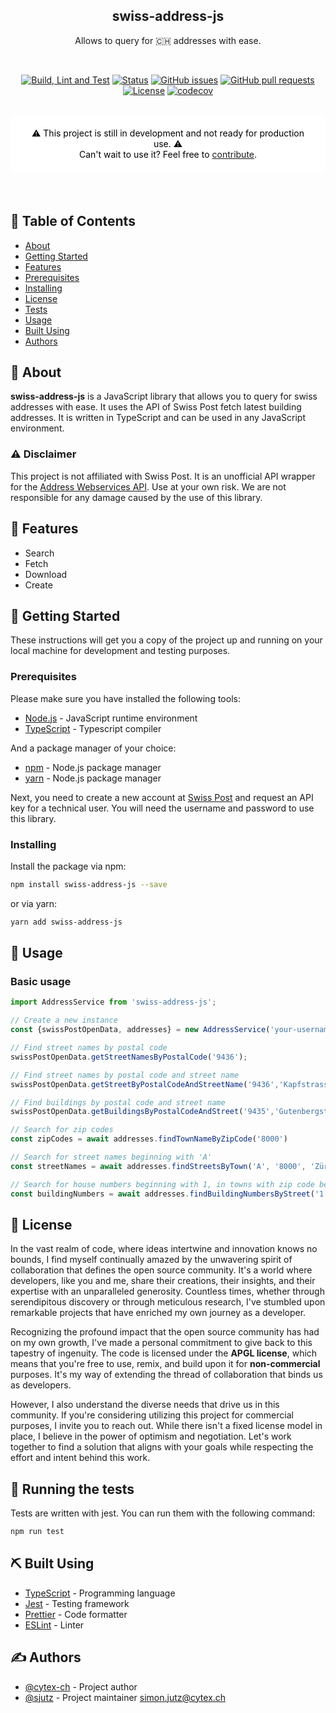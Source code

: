 <h2 align="center">swiss-address-js</h3>
<p align="center">
Allows to query for 🇨🇭 addresses with ease.
</p>

<br/>

<div align="center">

[![Build, Lint and Test](https://github.com/cytex-ch/swiss-address-js/actions/workflows/build-and-test.yml/badge.svg)](https://github.com/cytex-ch/swiss-address-js/actions/workflows/build-and-test.yml)
[![Status](https://img.shields.io/badge/status-active-success.svg)]()
[![GitHub issues](https://img.shields.io/github/issues/cytex-ch/swiss-address-js)]()
[![GitHub pull requests](https://img.shields.io/github/issues-pr/cytex-ch/swiss-address-js)]()
[![License](https://img.shields.io/badge/license-MIT-blue.svg)](/LICENSE)
[![codecov](https://codecov.io/gh/cytex-ch/swiss-address-js/graph/badge.svg?token=P7TXWCFFB5)](https://codecov.io/gh/cytex-ch/swiss-address-js)

</div>

<br/>

<div align="center" style="margin-bottom: 20px; background-color: #FFF; border-radius: 5px; padding: 20px; color: #000;">
        ⚠️ This project is still in development and not ready for production use. ⚠️<br/>
        Can't wait to use it? Feel free to
        <a href="#authors">contribute</a>.
</div>

<br/>

## 📝 Table of Contents

- [About](#about)
- [Getting Started](#getting_started)
- [Features](#features)
- [Prerequisites](#prerequisites)
- [Installing](#installing)
- [License](#license)
- [Tests](#tests)
- [Usage](#usage)
- [Built Using](#built_using)
- [Authors](#authors)

## 🧐 About

<a name="about"></a>

<strong>swiss-address-js</strong> is a JavaScript library that allows you to query for swiss addresses with ease. It uses the API of Swiss Post fetch latest building addresses. It is written in TypeScript and can be used in any JavaScript environment.

### ⚠️ Disclaimer

This project is not affiliated with Swiss Post. It is an unofficial API wrapper for the [Address Webservices API](https://developer.post.ch/en/address-web-services-rest). Use at your own risk. We are not responsible for any damage caused by the use of this library.

## 🏁 Features

<a name="features"></a>

- Search
- Fetch
- Download
- Create

## 🏁 Getting Started

<a name="getting_started"></a>

These instructions will get you a copy of the project up and running on your local machine for development and testing purposes.

### Prerequisites

<a name="prerequisites"></a>

Please make sure you have installed the following tools:

- [Node.js](https://nodejs.org/en/) - JavaScript runtime environment
- [TypeScript](https://www.typescriptlang.org/) - Typescript compiler

And a package manager of your choice:

- [npm](https://www.npmjs.com/) - Node.js package manager
- [yarn](https://yarnpkg.com/) - Node.js package manager

Next, you need to create a new account at [Swiss Post](https://developer.post.ch/en/address-web-services-rest) and request an API key for a technical user. You will need the username and password to use this library.

### Installing

<a name="installing"></a>

Install the package via npm:

```bash
npm install swiss-address-js --save
```

or via yarn:

```bash
yarn add swiss-address-js
```

## 🎈 Usage

<a name="usage"></a>

### Basic usage

```typescript
import AddressService from 'swiss-address-js';

// Create a new instance
const {swissPostOpenData, addresses} = new AddressService('your-username', 'your-password');

// Find street names by postal code
swissPostOpenData.getStreetNamesByPostalCode('9436');

// Find street names by postal code and street name
swissPostOpenData.getStreetByPostalCodeAndStreetName('9436','Kapfstrasse');

// Find buildings by postal code and street name
swissPostOpenData.getBuildingsByPostalCodeAndStreet('9435','Gutenbergstrasse');

// Search for zip codes 
const zipCodes = await addresses.findTownNameByZipCode('8000')

// Search for street names beginning with 'A'
const streetNames = await addresses.findStreetsByTown('A', '8000', 'Zürich')

// Search for house numbers beginning with 1, in towns with zip code beginning with "80" and name "Zürich" lying in a street called "Alte Landstrasse"
const buildingNumbers = await addresses.findBuildingNumbersByStreet('1', '80', 'Zürich', 'Alte Landstrasse')
```

## 📜 License

<a name="license"></a>

In the vast realm of code, where ideas intertwine and innovation knows no bounds, I find myself continually amazed by the unwavering spirit of collaboration that defines the open source community. It's a world where developers, like you and me, share their creations, their insights, and their expertise with an unparalleled generosity. Countless times, whether through serendipitous discovery or through meticulous research, I've stumbled upon remarkable projects that have enriched my own journey as a developer.

Recognizing the profound impact that the open source community has had on my own growth, I've made a personal commitment to give back to this tapestry of ingenuity. The code is licensed under the <strong>APGL license</strong>, which means that you're free to use, remix, and build upon it for <strong>non-commercial</strong> purposes. It's my way of extending the thread of collaboration that binds us as developers.

However, I also understand the diverse needs that drive us in this community. If you're considering utilizing this project for commercial purposes, <string>I invite you to reach out</string>. While there isn't a fixed license model in place, I believe in the power of optimism and negotiation. Let's work together to find a solution that aligns with your goals while respecting the effort and intent behind this work.


## 🔧 Running the tests

<a name="tests"></a>

Tests are written with jest. You can run them with the following command:

```bash
npm run test
```

## ⛏️ Built Using

<a name="built_using"></a>

- [TypeScript](https://www.typescriptlang.org/) - Programming language
- [Jest](https://jestjs.io/) - Testing framework
- [Prettier](https://prettier.io/) - Code formatter
- [ESLint](https://eslint.org/) - Linter

## ✍️ Authors

<a name="authors"></a>

- [@cytex-ch](https://github.com/cytex-ch) - Project author
- [@sjutz](https://github.com/sjutz) - Project maintainer <simon.jutz@cytex.ch>
